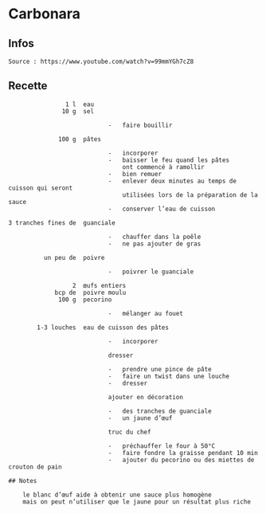 # Carbonara

## Infos

    Source : https://www.youtube.com/watch?v=99mmYGh7cZ8

## Recette

                    1 l  eau
                   10 g  sel

                                -   faire bouillir

                  100 g  pâtes

                                -   incorporer
                                -   baisser le feu quand les pâtes
                                    ont commencé à ramollir
                                -   bien remuer
                                -   enlever deux minutes au temps de cuisson qui seront
                                    utilisées lors de la préparation de la sauce
                                -   conserver l’eau de cuisson

    3 tranches fines de  guanciale

                                -   chauffer dans la poêle
                                -   ne pas ajouter de gras

              un peu de  poivre

                                -   poivrer le guanciale

                      2  œufs entiers
                 bcp de  poivre moulu
                  100 g  pecorino

                                -   mélanger au fouet

            1-3 louches  eau de cuisson des pâtes

                                -   incorporer

                                dresser

                                -   prendre une pince de pâte
                                -   faire un twist dans une louche
                                -   dresser

                                ajouter en décoration

                                -   des tranches de guanciale
                                -   un jaune d’œuf

                                truc du chef

                                -   préchauffer le four à 50°C
                                -   faire fondre la graisse pendant 10 min
                                -   ajouter du pecorino ou des miettes de crouton de pain

    ## Notes

        le blanc d’œuf aide à obtenir une sauce plus homogène
        mais on peut n’utiliser que le jaune pour un résultat plus riche
